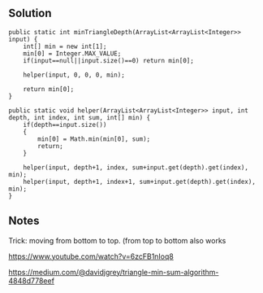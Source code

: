 ## Solution

```
public static int minTriangleDepth(ArrayList<ArrayList<Integer>> input) {
    int[] min = new int[1];
    min[0] = Integer.MAX_VALUE;
    if(input==null||input.size()==0) return min[0];
    
    helper(input, 0, 0, 0, min);

    return min[0];
}

public static void helper(ArrayList<ArrayList<Integer>> input, int depth, int index, int sum, int[] min) {
    if(depth==input.size()) 
    {
        min[0] = Math.min(min[0], sum);
        return;
    }
    
    helper(input, depth+1, index, sum+input.get(depth).get(index), min);
    helper(input, depth+1, index+1, sum+input.get(depth).get(index), min);
}
```

## Notes
Trick: moving from bottom to top. (from top to bottom also works

https://www.youtube.com/watch?v=6zcFB1nIoq8

https://medium.com/@davidjgrey/triangle-min-sum-algorithm-4848d778eef
